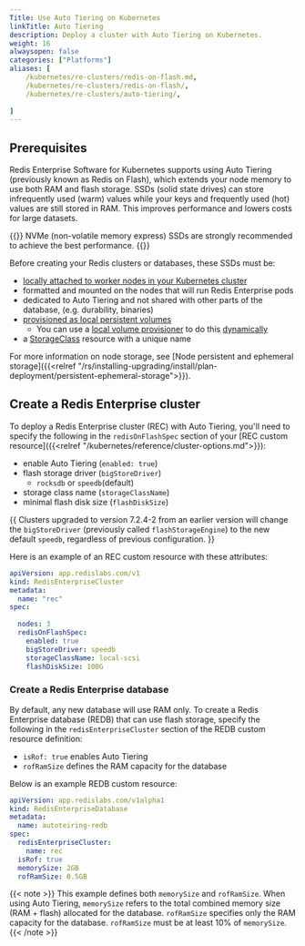 ```yaml
---
Title: Use Auto Tiering on Kubernetes
linkTitle: Auto Tiering
description: Deploy a cluster with Auto Tiering on Kubernetes.
weight: 16
alwaysopen: false
categories: ["Platforms"]
aliases: [
    /kubernetes/re-clusters/redis-on-flash.md,
    /kubernetes/re-clusters/redis-on-flash/,
    /kubernetes/re-clusters/auto-tiering/,
    
]  
---
```


## Prerequisites

Redis Enterprise Software for Kubernetes supports using Auto Tiering (previously known as Redis on Flash), which extends your node memory to use both RAM and flash storage. SSDs (solid state drives) can store infrequently used (warm) values while your keys and frequently used (hot) values are still stored in RAM. This improves performance and lowers costs for large datasets.

{{<note>}}
NVMe (non-volatile memory express) SSDs are strongly recommended to achieve the best performance.
{{</note>}}

Before creating your Redis clusters or databases, these SSDs must be:

- [locally attached to worker nodes in your Kubernetes cluster](https://kubernetes.io/docs/concepts/storage/volumes/#local)
- formatted and mounted on the nodes that will run Redis Enterprise pods
- dedicated to Auto Tiering and not shared with other parts of the database, (e.g. durability, binaries)
- [provisioned as local persistent volumes](https://kubernetes.io/docs/concepts/storage/volumes/#local)
  - You can use a [local volume provisioner](https://github.com/kubernetes-sigs/sig-storage-local-static-provisioner/blob/master/README.md) to do this [dynamically](https://kubernetes.io/docs/concepts/storage/persistent-volumes/#dynamic)
- a [StorageClass](https://kubernetes.io/docs/concepts/storage/storage-classes/#local) resource with a unique name

For more information on node storage, see [Node persistent and ephemeral storage]({{<relref "/rs/installing-upgrading/install/plan-deployment/persistent-ephemeral-storage">}}).

## Create a Redis Enterprise cluster

To deploy a Redis Enterprise cluster (REC) with Auto Tiering, you'll need to specify the following in the `redisOnFlashSpec` section of your [REC custom resource]({{<relref "/kubernetes/reference/cluster-options.md">}}):

- enable Auto Tiering (`enabled: true`)
- flash storage driver (`bigStoreDriver`)
  - `rocksdb` or `speedb`(default)
- storage class name (`storageClassName`)
- minimal flash disk size (`flashDiskSize`)

{{ <note> Clusters upgraded to version 7.2.4-2 from an earlier version will change the `bigStoreDriver` (previously called `flashStorageEngine`) to the new default `speedb`, regardless of previous configuration. </note>}}

Here is an example of an REC custom resource with these attributes:

```YAML
apiVersion: app.redislabs.com/v1
kind: RedisEnterpriseCluster
metadata:
  name: "rec"
spec:
  
  nodes: 3
  redisOnFlashSpec:
    enabled: true
    bigStoreDriver: speedb
    storageClassName: local-scsi
    flashDiskSize: 100G
```

### Create a Redis Enterprise database

By default, any new database will use RAM only. To create a Redis Enterprise database (REDB) that can use flash storage, specify the following in the `redisEnterpriseCluster` section of the REDB custom resource definition:

- `isRof: true` enables Auto Tiering
- `rofRamSize` defines the RAM capacity for the database

Below is an example REDB custom resource:

```YAML
apiVersion: app.redislabs.com/v1alpha1
kind: RedisEnterpriseDatabase
metadata:
  name: autoteiring-redb
spec:
  redisEnterpriseCluster:
    name: rec
  isRof: true
  memorySize: 2GB
  rofRamSize: 0.5GB
```

{{< note >}}
This example defines both `memorySize` and `rofRamSize`. When using Auto Tiering, `memorySize` refers to the total combined memory size (RAM + flash) allocated for the database. `rofRamSize` specifies only the RAM capacity for the database. `rofRamSize` must be at least 10% of `memorySize`.
{{< /note >}}
